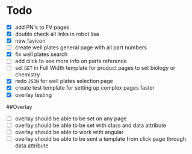 Todo
====
- [x] add PN's to FV pages
- [x] double check all links in robot lisa
- [x] new favicon
- [ ] create well plates general page with all part numbers
- [x] fix well plates search
- [ ] add click to see more info on parts referance
- [ ] set `GET` in Full Width template for product pages to set biology or chemistry
- [x] redo `JSON` for well plates selection page
- [x] create test template for setting up complex pages faster
- [x] overlay testing

##Overlay
- [ ] overlay should be able to be set on any page
- [ ] overlay should be able to be set with class and data attribute
- [ ] overlay should be able to work with angular
- [ ] overlay should be able to be sent a template from click page through data attribute
